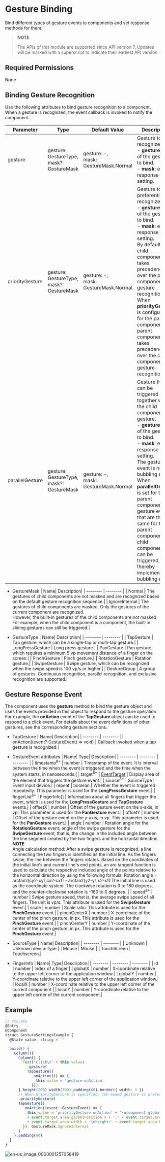 # Gesture Binding

Bind different types of gesture events to components and set response methods for them.

>  **NOTE**
>
>  The APIs of this module are supported since API version 7. Updates will be marked with a superscript to indicate their earliest API version.


## Required Permissions

None


## Binding Gesture Recognition


Use the following attributes to bind gesture recognition to a component. When a gesture is recognized, the event callback is invoked to notify the component.


| Parameter| Type| Default Value| Description|
| -------- | -------- | -------- | -------- |
| gesture | gesture: GestureType,<br>mask?: GestureMask | gesture: -,<br>mask: GestureMask.Normal | Gesture to recognize.<br>- **gesture**: type of the gesture to bind.<br>- **mask**: event response setting.|
| priorityGesture | gesture: GestureType,<br>mask?: GestureMask | gesture: -,<br>mask: GestureMask.Normal | Gesture to preferentially recognize.<br>- **gesture**: type of the gesture to bind.<br>- **mask**: event response setting.<br>By default, the child component takes precedence over the parent component in gesture recognition. When **priorityGesture** is configured for the parent component, the parent component takes precedence over the child component in gesture recognition.|
| parallelGesture | gesture: GestureType,<br>mask?: GestureMask | gesture: -,<br>mask: GestureMask.Normal | Gesture that can be triggered together with the child component gesture.<br>- **gesture**: type of the gesture to bind. <br>- **mask**: event response setting.<br>The gesture event is not a bubbling event. When **parallelGesture** is set for the parent component, gesture events that are the same for the parent component and child components can be triggered, thereby implementing a bubbling effect.|


- GestureMask
  | Name| Description|
  | -------- | -------- |
  | Normal | The gestures of child components are not masked and are recognized based on the default gesture recognition sequence.|
  | IgnoreInternal | The gestures of child components are masked. Only the gestures of the current component are recognized.<br>However, the built-in gestures of the child components are not masked. For example, when the child component is a **<List>** component, the built-in sliding gestures can still be triggered.|


- GestureType
  | Name| Description|
  | -------- | -------- |
  | TapGesture | Tap gesture, which can be a single-tap or multi-tap gesture.|
  | LongPressGesture | Long press gesture.|
  | PanGesture | Pan gesture, which requires a minimum 5 vp movement distance of a finger on the screen.|
  | PinchGesture | Pinch gesture.|
  | RotationGesture | Rotation gesture.|
  | SwipeGesture | Swipe gesture, which can be recognized when the swipe speed is 100 vp/s or higher.|
  | GestureGroup | A group of gestures. Continuous recognition, parallel recognition, and exclusive recognition are supported.|


## Gesture Response Event

The component uses the **gesture** method to bind the gesture object and uses the events provided in this object to respond to the gesture operation. For example, the **onAction** event of the **TapGesture** object can be used to respond to a click event. For details about the event definitions of other gestures, see the corresponding gesture sections.

- TapGesture
  | Name| Description|
  | -------- | -------- |
  | onAction((event?:GestureEvent) =&gt; void) | Callback invoked when a tap gesture is recognized.|

- GestureEvent attributes
  | Name| Type| Description|
  | -------- | -------- | -------- |
  | timestamp<sup>8+</sup> | number | Timestamp of the event. It is interval between the time when the event is triggered and the time when the system starts, in nanoseconds.|
  | target<sup>8+</sup> | [EventTarget](ts-universal-events-click.md) | Display area of the element that triggers the gesture event.|
  | source<sup>8+</sup> | SourceType | Event input device.|
  | repeat | boolean | Whether the event is triggered repeatedly. This parameter is used for the **LongPressGesture** event.|
  | fingerList<sup>8+</sup> | FingerInfo[] | Information about all fingers that trigger the event, which is used for the **LongPressGesture** and **TapGesture** events.|
  | offsetX | number | Offset of the gesture event on the x-axis, in vp. This parameter is used for the **PanGesture** event.|
  | offsetY | number | Offset of the gesture event on the y-axis, in vp. This parameter is used for the **PanGesture** event.|
  | angle | number | Rotation angle for the **RotationGesture** event; angle of the swipe gesture for the **SwipeGesture** event, that is, the change in the included angle between the line segment created by the two fingers and the horizontal direction.<br>**NOTE**<br>Angle calculation method: After a swipe gesture is recognized, a line connecting the two fingers is identified as the initial line. As the fingers swipe, the line between the fingers rotates. Based on the coordinates of the initial line's and current line's end points, an arc tangent function is used to calculate the respective included angle of the points relative to the horizontal direction by using the following formula: Rotation angle = arctan2(cy2-cy1,cx2-cx1) - arctan2(y2-y1,x2-x1) The initial line is used as the coordinate system. The clockwise rotation is 0 to 180 degrees, and the counter-clockwise rotation is –180 to 0 degrees. |
  | speed<sup>8+</sup> | number | Swipe gesture speed, that is, the average swipe speed of all fingers. The unit is vp/s. This attribute is used for the **SwipeGesture** event.|
  | scale | number | Scale ratio. This attribute is used for the **PinchGesture** event.|
  | pinchCenterX | number | X-coordinate of the center of the pinch gesture, in px. This attribute is used for the **PinchGesture** event.|
  | pinchCenterY | number | Y-coordinate of the center of the pinch gesture, in px. This attribute is used for the **PinchGesture** event.|
  
- SourceType
  | Name| Description|
  | -------- | -------- |
  | Unknown | Unknown device type.|
  | Mouse | Mouse.|
  | TouchScreen | Touchscreen.|

- FingerInfo
  | Name| Type| Description|
  | -------- | -------- | -------- |
  | id | number | Index of a finger.|
  | globalX | number | X-coordinate relative to the upper left corner of the application window.|
  | globalY | number | Y-coordinate relative to the upper left corner of the application window.|
  | localX | number | X-coordinate relative to the upper left corner of the current component.|
  | localY | number | Y-coordinate relative to the upper left corner of the current component.|


## Example

```ts
// xxx.ets
@Entry
@Component
struct GestureSettingsExample {
  @State value: string = ''

  build() {
    Column(){
      Column() {
        Text('Click\n' + this.value)
          .gesture(
          TapGesture()
            .onAction(() => {
              this.value = 'gesture onAction'
            }))
      }.height(200).width(300).padding(60).border({ width: 1 })
      // When priorityGesture is specified, the bound gesture is preferentially recognized and the child component gesture is ignored.
      .priorityGesture(
      TapGesture()
        .onAction((event: GestureEvent) => {
          this.value = 'priorityGesture onAction' + '\ncomponent globalPos:('
          + event.target.area.globalPosition.x + ',' + event.target.area.globalPosition.y + ')\nwidth:'
          + event.target.area.width + '\nheight:' + event.target.area.height
        }), GestureMask.IgnoreInternal
      )
    }.padding(60)
  }
}
```

![en-us_image_0000001257058419](figures/en-us_image_0000001257058419.gif)
